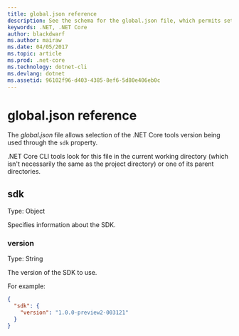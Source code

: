 ```yaml
---
title: global.json reference
description: See the schema for the global.json file, which permits setting the .NET Core tools version.
keywords: .NET, .NET Core
author: blackdwarf
ms.author: mairaw
ms.date: 04/05/2017
ms.topic: article
ms.prod: .net-core
ms.technology: dotnet-cli
ms.devlang: dotnet
ms.assetid: 96102f96-d403-4385-8ef6-5d80e406eb0c
---
```


# global.json reference

The *global.json* file allows selection of the .NET Core tools version being used through the `sdk` property.

.NET Core CLI tools look for this file in the current working directory (which isn't necessarily the same as the project directory) or one of its parent directories.

## sdk
Type: Object

Specifies information about the SDK.

### version
Type: String

The version of the SDK to use.

For example:

```json
{
  "sdk": {
    "version": "1.0.0-preview2-003121"
  }
}
```
